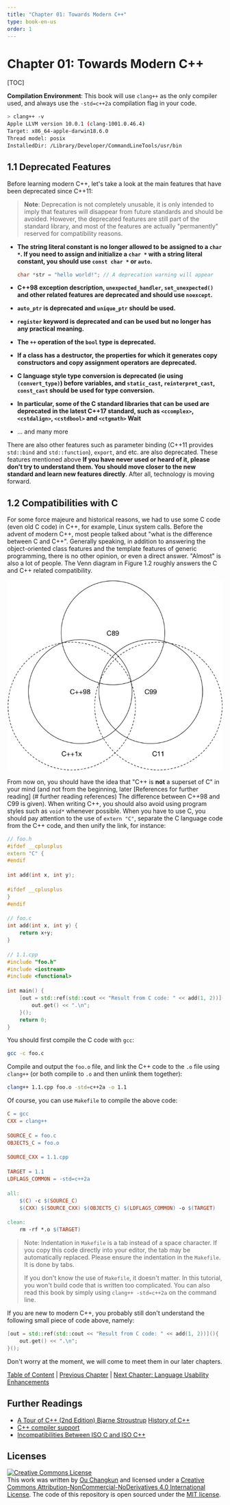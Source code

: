 ```yaml
---
title: "Chapter 01: Towards Modern C++"
type: book-en-us
order: 1
---
```


# Chapter 01: Towards Modern C++

[TOC]

**Compilation Environment**: This book will use `clang++` as the only compiler used, 
and always use the `-std=c++2a` compilation flag in your code.

```bash
> clang++ -v
Apple LLVM version 10.0.1 (clang-1001.0.46.4)
Target: x86_64-apple-darwin18.6.0
Thread model: posix
InstalledDir: /Library/Developer/CommandLineTools/usr/bin
```

## 1.1 Deprecated Features

Before learning modern C++, let's take a look at the main features that have been deprecated since C++11:

> **Note**: Deprecation is not completely unusable, it is only intended to imply that features will disappear from future standards and should be avoided. However, the deprecated features are still part of the standard library, and most of the features are actually "permanently" reserved for compatibility reasons.

- **The string literal constant is no longer allowed to be assigned to a `char *`. If you need to assign and initialize a `char *` with a string literal constant, you should use `const char *` or `auto`.**

    ```cpp
    char *str = "hello world!"; // A deprecation warning will appear
    ```

- **C++98 exception description, `unexpected_handler`, `set_unexpected()` and other related features are deprecated and should use `noexcept`.**

- **`auto_ptr` is deprecated and `unique_ptr` should be used.**

- **`register` keyword is deprecated and can be used but no longer has any practical meaning.**

- **The `++` operation of the `bool` type is deprecated.**

- **If a class has a destructor, the properties for which it generates copy constructors and copy assignment operators are deprecated.**

- **C language style type conversion is deprecated (ie using `(convert_type)`) before variables, and `static_cast`, `reinterpret_cast`, `const_cast` should be used for type conversion.**

- **In particular, some of the C standard libraries that can be used are deprecated in the latest C++17 standard, such as `<ccomplex>`, `<cstdalign>`, `<cstdbool>` and `<ctgmath>` Wait**

- ... and many more

There are also other features such as parameter binding (C++11 provides `std::bind` and `std::function`), `export`, and etc. are also deprecated. These features mentioned above **If you have never used or heard of it, please don't try to understand them. You should move closer to the new standard and learn new features directly**. After all, technology is moving forward.

## 1.2 Compatibilities with C

For some force majeure and historical reasons, we had to use some C code (even old C code) in C++, for example, Linux system calls. Before the advent of modern C++, most people talked about "what is the difference between C and C++". Generally speaking, in addition to answering the object-oriented class features and the template features of generic programming, there is no other opinion, or even a direct answer. "Almost" is also a lot of people. The Venn diagram in Figure 1.2 roughly answers the C and C++ related compatibility.

![Figure 1.2: Compatabilities between ISO C and ISO C++](../../assets/figures/comparison.png)

From now on, you should have the idea that "C++ is **not** a superset of C" in your mind (and not from the beginning, later [References for further reading] (# further reading references) The difference between C++98 and C99 is given). When writing C++, you should also avoid using program styles such as `void*` whenever possible. When you have to use C, you should pay attention to the use of `extern "C"`, separate the C language code from the C++ code, and then unify the link, for instance:

```cpp
// foo.h
#ifdef __cplusplus
extern "C" {
#endif

int add(int x, int y);

#ifdef __cplusplus
}
#endif

// foo.c
int add(int x, int y) {
    return x+y;
}

// 1.1.cpp
#include "foo.h"
#include <iostream>
#include <functional>

int main() {
    [out = std::ref(std::cout << "Result from C code: " << add(1, 2))](){
        out.get() << ".\n";
    }();
    return 0;
}
```

You should first compile the C code with `gcc`:

```bash
gcc -c foo.c
```

Compile and output the `foo.o` file, and link the C++ code to the `.o` file using `clang++` (or both compile to `.o` and then unlink them together):

```bash
clang++ 1.1.cpp foo.o -std=c++2a -o 1.1
```

Of course, you can use `Makefile` to compile the above code:

```makefile
C = gcc
CXX = clang++

SOURCE_C = foo.c
OBJECTS_C = foo.o

SOURCE_CXX = 1.1.cpp

TARGET = 1.1
LDFLAGS_COMMON = -std=c++2a

all:
	$(C) -c $(SOURCE_C)
	$(CXX) $(SOURCE_CXX) $(OBJECTS_C) $(LDFLAGS_COMMON) -o $(TARGET)

clean:
	rm -rf *.o $(TARGET)
```

> Note: Indentation in `Makefile` is a tab instead of a space character. If you copy this code directly into your editor, the tab may be automatically replaced. Please ensure the indentation in the `Makefile`. It is done by tabs.
>
> If you don't know the use of `Makefile`, it doesn't matter. In this tutorial, you won't build code that is written too complicated. You can also read this book by simply using `clang++ -std=c++2a` on the command line.

If you are new to modern C++, you probably still don't understand the following small piece of code above, namely:

```cpp
[out = std::ref(std::cout << "Result from C code: " << add(1, 2))](){
    out.get() << ".\n";
}();
```

Don't worry at the moment, we will come to meet them in our later chapters.

[Table of Content](./toc.md) | [Previous Chapter](./00-preface.md) | [Next Chapter: Language Usability Enhancements](./02-usability.md)

## Further Readings

- [A Tour of C++ (2nd Edition) Bjarne Stroustrup](https://www.amazon.com/dp/0134997832/ref=cm_sw_em_r_mt_dp_U_GogjDbHE2H53B)
  [History of C++](http://en.cppreference.com/w/cpp/language/history)
- [C++ compiler support](https://en.cppreference.com/w/cpp/compiler_support)
- [Incompatibilities Between ISO C and ISO C++](http://david.tribble.com/text/cdiffs.htm#C99-vs-CPP98)

## Licenses

<a rel="license" href="http://creativecommons.org/licenses/by-nc-nd/4.0/"><img alt="Creative Commons License" style="border-width:0" src="https://i.creativecommons.org/l/by-nc-nd/4.0/88x31.png" /></a><br />This work was written by [Ou Changkun](https://changkun.de) and licensed under a <a rel="license" href="http://creativecommons.org/licenses/by-nc-nd/4.0/">Creative Commons Attribution-NonCommercial-NoDerivatives 4.0 International License</a>. The code of this repository is open sourced under the [MIT license](../../LICENSE).
